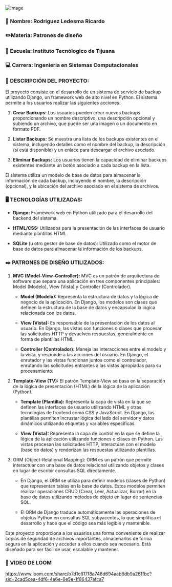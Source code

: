 ![image](https://github.com/Richierl/ServicioBackup/assets/124211951/4c517a11-c897-41bc-a652-8c0f9bac34ca)

### 👤 Nombre: Rodriguez Ledesma Ricardo
###  ✏️Materia: Patrones de diseño
### 🏫 Escuela: Instituto Tecnólogico de Tijuana
### 💻 Carrera: Ingenieria en Sistemas Computacionales


### 📝 DESCRIPCIÓN DEL PROYECTO:
El proyecto consiste en el desarrollo de un sistema de servicio de backup utilizando Django, un framework web de alto nivel en Python. El sistema permite a los usuarios realizar las siguientes acciones:

  1. **Crear Backups:**
Los usuarios pueden crear nuevos backups proporcionando un nombre descriptivo, una descripción opcional y subiendo un archivo, que puede ser una imagen o un documento en formato PDF.

  2. **Listar Backups:**
Se muestra una lista de los backups existentes en el sistema, incluyendo detalles como el nombre del backup, la descripción (si está disponible) y un enlace para descargar el archivo asociado.

  3. **Eliminar Backups:**
Los usuarios tienen la capacidad de eliminar backups existentes mediante un botón asociado a cada backup en la lista.

El sistema utiliza un modelo de base de datos para almacenar la información de cada backup, incluyendo el nombre, la descripción (opcional), y la ubicación del archivo asociado en el sistema de archivos.

### 🖥️ TECNOLOGÍAS UTILIZADAS:
  - **Django:** Framework web en Python utilizado para el desarrollo del backend del sistema.

  - **HTML/CSS:** Utilizados para la presentación de las interfaces de usuario mediante plantillas HTML.

  - **SQLite** (u otro gestor de base de datos): Utilizado como el motor de base de datos para almacenar la información de los backups.

### ✒️ PATRONES DE DISEÑO UTILIZADOS:
  1. **MVC (Model-View-Controller):**
MVC es un patrón de arquitectura de software que separa una aplicación en tres componentes principales: Model (Modelo), View (Vista) y Controller (Controlador).

     - **Model (Modelo):** Representa la estructura de datos y la lógica de negocio de la aplicación. En Django, los modelos son clases que definen la estructura de la base de datos y encapsulan la lógica relacionada con los datos.

     - **View (Vista):** Es responsable de la presentación de los datos al usuario. En Django, las vistas son funciones o clases que procesan las solicitudes HTTP y devuelven respuestas, generalmente en forma de plantillas HTML.

     - **Controller (Controlador):** Maneja las interacciones entre el modelo y la vista, y responde a las acciones del usuario. En Django, el enrutador y las vistas funcionan juntos como el controlador, enrutando las solicitudes entrantes a las vistas apropiadas para su procesamiento.

  2. **Template-View (TV):**
El patrón Template-View se basa en la separación de la lógica de presentación (HTML) de la lógica de la aplicación (Python).

     - **Template (Plantilla):** Representa la capa de vista en la que se definen las interfaces de usuario utilizando HTML y otras tecnologías de frontend como CSS y JavaScript. En Django, las plantillas permiten incrustar lógica del lado del servidor y datos dinámicos utilizando etiquetas y variables específicas.

     - **View (Vista):** Representa la capa de control en la que se define la lógica de la aplicación utilizando funciones o clases en Python. Las vistas procesan las solicitudes HTTP, interactúan con el modelo (base de datos) y renderizan las respuestas utilizando plantillas.

  3. ORM (Object-Relational Mapping):
ORM es un patrón que permite interactuar con una base de datos relacional utilizando objetos y clases en lugar de escribir consultas SQL directamente.

     - En Django, el ORM se utiliza para definir modelos (clases de Python) que representan tablas en la base de datos. Estos modelos permiten realizar operaciones CRUD (Crear, Leer, Actualizar, Borrar) en la base de datos utilizando métodos de objeto en lugar de sentencias SQL.

     - El ORM de Django traduce automáticamente las operaciones de objetos Python en consultas SQL subyacentes, lo que simplifica el desarrollo y hace que el código sea más legible y mantenible.

Este proyecto proporciona a los usuarios una forma conveniente de realizar copias de seguridad de archivos importantes, almacenarlos de forma segura en la aplicación y acceder a ellos cuando sea necesario. Está diseñado para ser fácil de usar, escalable y mantener.

### 🎥 VIDEO DE LOOM
https://www.loom.com/share/b7d1c617f8a746d694aab6db9a261fbc?sid=2cad5cea-4df6-4e6e-8e5e-1f86437afca7
